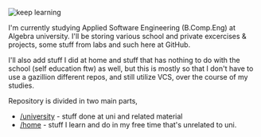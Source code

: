 ![keep learning](https://i.imgur.com/kQPd0a9.jpg)

I'm currently studying Applied Software Engineering (B.Comp.Eng) at Algebra university.
I'll be storing various school and private excercises & projects, some stuff from labs and such here at GitHub.

I'll also add stuff I did at home and stuff that has nothing to do with the school (self education ftw) as well, but this is mostly so that I don't have to use a gazillion different repos, and still utilize VCS, over the course of my studies.



Repository is divided in two main parts,  

- [/university](university) - stuff done at uni and related material
- [/home](home) - stuff I learn and do in my free time that's unrelated to uni.

